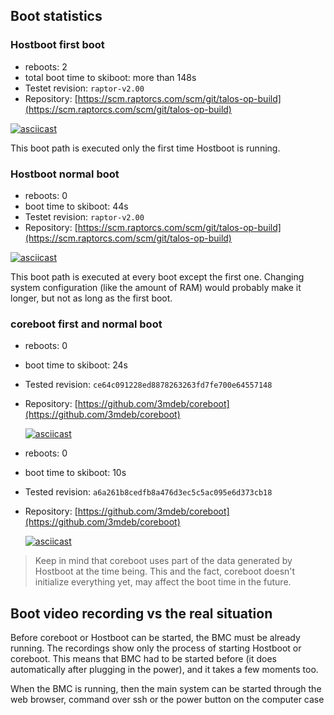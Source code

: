 ## Boot statistics

### Hostboot first boot

-
    reboots: 2
-
    total boot time to skiboot: more than 148s
-
    Testet revision: `raptor-v2.00`
-
    Repository: [https://scm.raptorcs.com/scm/git/talos-op-build](https://scm.raptorcs.com/scm/git/talos-op-build)

[![asciicast](https://asciinema.org/a/vcNPPv4dR6OtWqW52NjzggvQS.svg)](https://asciinema.org/a/vcNPPv4dR6OtWqW52NjzggvQS)

This boot path is executed only the first time Hostboot is running.

### Hostboot normal boot

-
    reboots: 0
-
    boot time to skiboot: 44s
-
    Testet revision: `raptor-v2.00`
-
    Repository: [https://scm.raptorcs.com/scm/git/talos-op-build](https://scm.raptorcs.com/scm/git/talos-op-build)

[![asciicast](https://asciinema.org/a/mLuoffJDK3Z1hqIUkMAF9Y3Jf.svg)](https://asciinema.org/a/mLuoffJDK3Z1hqIUkMAF9Y3Jf)

This boot path is executed at every boot except the first one.
Changing system configuration (like the amount of RAM) would probably
make it longer, but not as long as the first boot.

### coreboot first and normal boot

-
    reboots: 0
-
    boot time to skiboot: 24s
-
    Tested revision: `ce64c091228ed8878263263fd7fe700e64557148`
-
    Repository: [https://github.com/3mdeb/coreboot](https://github.com/3mdeb/coreboot)

    [![asciicast](https://asciinema.org/a/lqMvLFEPfjR14Eqq8Z5Wwlm77.svg)](https://asciinema.org/a/lqMvLFEPfjR14Eqq8Z5Wwlm77)

-
    reboots: 0
-
    boot time to skiboot: 10s
-
    Tested revision: `a6a261b8cedfb8a476d3ec5c5ac095e6d373cb18`
-
    Repository: [https://github.com/3mdeb/coreboot](https://github.com/3mdeb/coreboot)

    [![asciicast](https://asciinema.org/a/L1HquySbGrlEPgqNYfFKUPDiW.svg)](https://asciinema.org/a/L1HquySbGrlEPgqNYfFKUPDiW)

> Keep in mind that coreboot uses part of the data
> generated by Hostboot at the time being.
> This and the fact, coreboot doesn't initialize everything yet,
> may affect the boot time in the future.

## Boot video recording vs the real situation

Before coreboot or Hostboot can be started, the BMC must be already running.
The recordings show only the process of starting Hostboot or coreboot.
This means that BMC had to be started before
(it does automatically after plugging in the power),
and it takes a few moments too.

When the BMC is running, then the main system
can be started through the web browser,
command over ssh or the power button on the computer case
